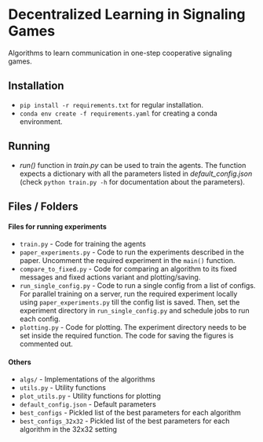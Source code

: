 # Decentralized Learning in Signaling Games

Algorithms to learn communication in one-step cooperative signaling games.

## Installation

- `pip install -r requirements.txt` for regular installation.
- `conda env create -f requirements.yaml` for creating a conda environment.

## Running

- _run()_ function in _train.py_ can be used to train the agents. The function expects a 
  dictionary with all the parameters listed in _default_config.json_ (check 
  `python train.py -h` for documentation about the parameters). 

## Files / Folders

#### Files for running experiments

- `train.py` - Code for training the agents
- `paper_experiments.py` - Code to run the experiments described in the paper. Uncomment 
  the required experiment in the `main()` function. 
- `compare_to_fixed.py` - Code for comparing an algorithm to its fixed messages and fixed 
  actions variant and plotting/saving.
- `run_single_config.py` - Code to run a single config from a list of configs. For 
  parallel training on a server, run the required experiment locally using 
  `paper_experiments.py` till the config list is saved. Then, set the experiment directory
  in `run_single_config.py` and schedule jobs to run each config.
- `plotting.py` - Code for plotting. The experiment directory needs to be set inside 
  the required function. The code for saving the figures is commented out.

#### Others

- `algs/` - Implementations of the algorithms
- `utils.py` - Utility functions
- `plot_utils.py` - Utility functions for plotting
- `default_config.json` - Default parameters
- `best_configs` - Pickled list of the best parameters for each algorithm
- `best_configs_32x32` - Pickled list of the best parameters for each algorithm in the 
  32x32 setting
  

